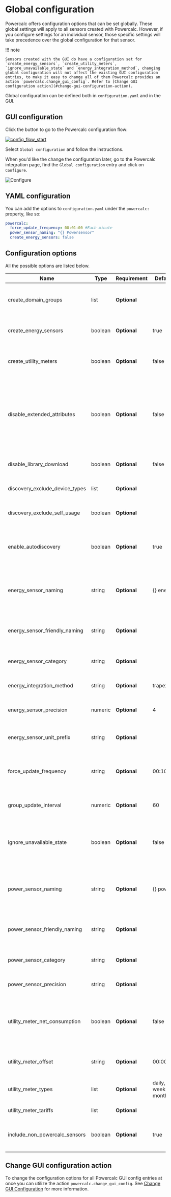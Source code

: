 # Global configuration

Powercalc offers configuration options that can be set globally. These global settings will apply to all sensors created with Powercalc.
However, if you configure settings for an individual sensor, those specific settings will take precedence over the global configuration for that sensor.

!!! note

    Sensors created with the GUI do have a configuration set for `create_energy_sensors`, `create_utility_meters`, `ignore_unavailable_state` and `energy_integration_method`, changing global configuration will not affect the existing GUI configuration entries, to make it easy to change all of them Powercalc provides an action `powercalc.change_gui_config`. Refer to [Change GUI configuration action](#change-gui-configuration-action).

Global configuration can be defined both in `configuration.yaml` and in the GUI.

## GUI configuration

Click the button to go to the Powercalc configuration flow:

[![config_flow_start](https://my.home-assistant.io/badges/config_flow_start.svg)](https://my.home-assistant.io/redirect/config_flow_start/?domain=powercalc)

Select `Global configuration` and follow the instructions.

When you'd like the change the configuration later, go to the Powercalc integration page, find the `Global configuration` entry and click on `Configure`.

![Configure](../img/global_config_configure.png)

## YAML configuration

You can add the options to `configuration.yaml` under the `powercalc:` property, like so:

```yaml
powercalc:
  force_update_frequency: 00:01:00 #Each minute
  power_sensor_naming: "{} Powersensor"
  create_energy_sensors: false
```

## Configuration options

All the possible options are listed below.

| Name                           | Type    | Requirement  | Default                | Description                                                                                                                                                                                                                          |
|--------------------------------|---------| ------------ |------------------------|--------------------------------------------------------------------------------------------------------------------------------------------------------------------------------------------------------------------------------------|
| create_domain_groups           | list    | **Optional** |                        | Create grouped power sensor aggregating all powercalc sensors of given domains, see [domain group](../sensor-types/group/domain.md)                                                                                                  |
| create_energy_sensors          | boolean | **Optional** | true                   | Let the component automatically create energy sensors (kWh) for every power sensor                                                                                                                                                   |
| create_utility_meters          | boolean | **Optional** | false                  | Set to `true` to automatically create utility meters of your energy sensors. See [utility meter](../sensor-types/utility-meter.md)                                                                                                   |
| disable_extended_attributes    | boolean | **Optional** | false                  | Set to `true` to disable all extra attributes powercalc adds to the power, energy and group entity states. This will help keep the database size small especially when you have a lot of powercalc sensors and frequent update ratio |
| disable_library_download       | boolean | **Optional** | false                  | Set to `true` to disable the Powercalc library download feature, see [library](../library/library.md)                                                                                                                                |
| discovery_exclude_device_types | list    | **Optional** |                        | Exclude device_types from the discovery process.                                                                                                                                                                                     |
| discovery_exclude_self_usage   | boolean | **Optional** |                        | Exclude profiles only supplying self usage (i.e. Shelly Plug) from the discovery process.                                                                                                                                            |
| enable_autodiscovery           | boolean | **Optional** | true                   | Whether you want powercalc to automatically setup power sensors for [supported models](https://library.powercalc.nl) in your HA instance.                                                                                            |
| energy_sensor_naming           | string  | **Optional** | {} energy              | Change the name of the sensors. Use the `{}` placeholder for the entity name of your appliance. This will also change the entity_id of your sensor                                                                                   |
| energy_sensor_friendly_naming  | string  | **Optional** |                        | Change the friendly name of the sensors, Use `{}` placehorder for the original entity name.                                                                                                                                          |
| energy_sensor_category         | string  | **Optional** |                        | Category for the created energy sensors. See [entity category](entity-category.md).                                                                                                                                                  |
| energy_integration_method      | string  | **Optional** | trapezoid              | Integration method for the energy sensor. See [HA docs](https://www.home-assistant.io/integrations/integration/#method)                                                                                                              |
| energy_sensor_precision        | numeric | **Optional** | 4                      | Number of decimals you want for the energy sensors. See [HA docs](https://www.home-assistant.io/integrations/integration/#round)                                                                                                     |
| energy_sensor_unit_prefix      | string  | **Optional** |                        | Unit prefix for the energy sensor. See [HA docs](https://www.home-assistant.io/integrations/integration/#unit_prefix). Set to `none` for to create a Wh sensor                                                                       |
| force_update_frequency         | string  | **Optional** | 00:10:00               | Interval at which the sensor state is updated, even when the power value stays the same. Format HH:MM:SS                                                                                                                             |
| group_update_interval          | numeric | **Optional** | 60                     | Throttle state changes of group energy sensor to only once every x seconds. 0 is disabled                                                                                                                                            |
| ignore_unavailable_state       | boolean | **Optional** | false                  | Set to `true` when you want the power sensor to display a value (0 or `standby_power`) regardless of whether the source entity is available.                                                                                         |
| power_sensor_naming            | string  | **Optional** | {} power               | Change the name of the sensors. Use the `{}` placeholder for the entity name of your appliance. This will also change the entity_id of your sensor                                                                                   |
| power_sensor_friendly_naming   | string  | **Optional** |                        | Change the friendly name of the sensors, Use `{}` placehorder for the original entity name.                                                                                                                                          |
| power_sensor_category          | string  | **Optional** |                        | Category for the created power sensors. See [entity category](entity-category.md).                                                                                                                                                   |
| power_sensor_precision         | string  | **Optional** |                        | Number of decimals you want for the power sensors.                                                                                                                                                                                   |
| utility_meter_net_consumption  | boolean | **Optional** | false                  | Enable this if you would like to treat the source as a net meter. This will allow your counter to go both positive and negative. See [utility_net_consumption]                                                                       |
| utility_meter_offset           | string  | **Optional** | 00:00:00               | Offset for the utility meters. Format HH:MM:SS. See [utility_offset]                                                                                                                                                                 |
| utility_meter_types            | list    | **Optional** | daily, weekly, monthly | Define which cycles you want to create utility meters for. See [utility_cycle]                                                                                                                                                       |
| utility_meter_tariffs          | list    | **Optional** |                        | Define different tariffs. See [utility_tariffs].                                                                                                                                                                                     |
| include_non_powercalc_sensors  | boolean | **Optional** | true                   | Control whether you want to include non powercalc sensors in groups. See [include entities](../sensor-types/group/include-entities.md)                                                                                               |

## Change GUI configuration action

To change the configuration options for all Powercalc GUI config entries at once you can utilize the action `powercalc.change_gui_config`.
See [Change GUI Configuration](../actions/change-gui-configuration.md) for more information.

[utility_cycle]: https://www.home-assistant.io/integrations/utility_meter/#cycle
[utility_net_consumption]: https://www.home-assistant.io/integrations/utility_meter/#net_consumption
[utility_offset]: https://www.home-assistant.io/integrations/utility_meter/#offset
[utility_tariffs]: https://www.home-assistant.io/integrations/utility_meter/#tariffs

